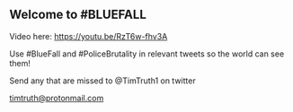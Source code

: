 ## Welcome to #BLUEFALL

Video here:  https://youtu.be/RzT6w-fhv3A

Use #BlueFall and #PoliceBrutality in relevant tweets so the world can see them!

Send any that are missed to @TimTruth1 on twitter

timtruth@protonmail.com
